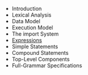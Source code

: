 
* Introduction
* Lexical Analysis
* Data Model
* Execution Model
* The import System
* [Expressions](Expressions.md)
* Simple Statements
* Compound Statements
* Top-Level Components
* Full-Grammar Specifications